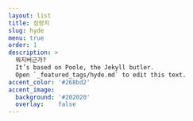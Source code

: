 ```yaml
---
layout: list
title: 점령지
slug: hyde
menu: true
order: 1
description: >
  뭐지버근가?
  It’s based on Poole, the Jekyll butler.
  Open `_featured_tags/hyde.md` to edit this text.
accent_color: '#268bd2'
accent_image:
  background: '#202020'
  overlay:    false
---
```

